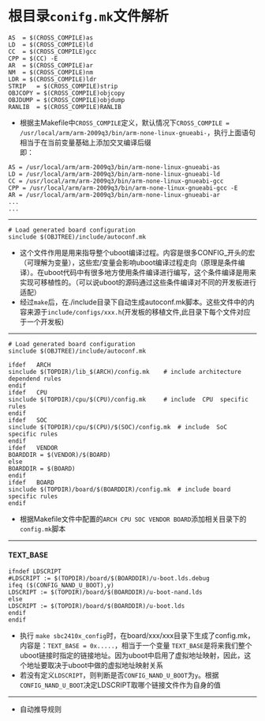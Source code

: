 # 根目录`conifg.mk`文件解析

```
AS	= $(CROSS_COMPILE)as
LD	= $(CROSS_COMPILE)ld
CC	= $(CROSS_COMPILE)gcc
CPP	= $(CC) -E
AR	= $(CROSS_COMPILE)ar
NM	= $(CROSS_COMPILE)nm
LDR	= $(CROSS_COMPILE)ldr
STRIP	= $(CROSS_COMPILE)strip
OBJCOPY = $(CROSS_COMPILE)objcopy
OBJDUMP = $(CROSS_COMPILE)objdump
RANLIB	= $(CROSS_COMPILE)RANLIB
```
- 根据主Makefile中`CROSS_COMPILE`定义，默认情况下`CROSS_COMPILE = /usr/local/arm/arm-2009q3/bin/arm-none-linux-gnueabi-`，执行上面语句相当于在当前变量基础上添加交叉编译后缀  
即：  

```
AS = /usr/local/arm/arm-2009q3/bin/arm-none-linux-gnueabi-as
LD = /usr/local/arm/arm-2009q3/bin/arm-none-linux-gnueabi-ld
CC = /usr/local/arm/arm-2009q3/bin/arm-none-linux-gnueabi-gcc
CPP = /usr/local/arm/arm-2009q3/bin/arm-none-linux-gnueabi-gcc -E
AR = /usr/local/arm/arm-2009q3/bin/arm-none-linux-gnueabi-ar
...
...
```
---
```
# Load generated board configuration
sinclude $(OBJTREE)/include/autoconf.mk
```
- 这个文件作用是用来指导整个uboot编译过程。内容是很多CONFIG_开头的宏（可理解为变量），这些宏/变量会影响uboot编译过程走向（原理是条件编译）。在uboot代码中有很多地方使用条件编译进行编写，这个条件编译是用来实现可移植性的。（可以说uboot的源码通过这些条件编译对不同的开发板进行适配）
- 经过`make`后，在./include目录下自动生成autoconf.mk脚本。这些文件中的内容来源于`include/configs/xxx.h`(开发板的移植文件,此目录下每个文件对应于一个开发板)

---
```
# Load generated board configuration
sinclude $(OBJTREE)/include/autoconf.mk

ifdef	ARCH
sinclude $(TOPDIR)/lib_$(ARCH)/config.mk	# include architecture dependend rules
endif
ifdef	CPU
sinclude $(TOPDIR)/cpu/$(CPU)/config.mk		# include  CPU	specific rules
endif
ifdef	SOC
sinclude $(TOPDIR)/cpu/$(CPU)/$(SOC)/config.mk	# include  SoC	specific rules
endif
ifdef	VENDOR
BOARDDIR = $(VENDOR)/$(BOARD)
else
BOARDDIR = $(BOARD)
endif
ifdef	BOARD
sinclude $(TOPDIR)/board/$(BOARDDIR)/config.mk	# include board specific rules
endif
```
- 根据Makefile文件中配置的`ARCH CPU SOC VENDOR BOARD`添加相关目录下的`config.mk`脚本

---
#### TEXT_BASE  
```
ifndef LDSCRIPT
#LDSCRIPT := $(TOPDIR)/board/$(BOARDDIR)/u-boot.lds.debug
ifeq ($(CONFIG_NAND_U_BOOT),y)
LDSCRIPT := $(TOPDIR)/board/$(BOARDDIR)/u-boot-nand.lds
else
LDSCRIPT := $(TOPDIR)/board/$(BOARDDIR)/u-boot.lds
endif
endif
```
- 执行 `make sbc2410x_config`时，在board/xxx/xxx目录下生成了config.mk，内容是：`TEXT_BASE = 0x.....`，相当于一个变量
	`TEXT_BASE`是将来我们整个uboot链接时指定的链接地址。因为uboot中启用了虚拟地址映射，因此，这个地址要取决于uboot中做的虚拟地址映射关系
- 若没有定义`LDSCRIPT`，则判断是否`CONFIG_NAND_U_BOOT`为`y`。根据`CONFIG_NAND_U_BOOT`决定LDSCRIPT取哪个链接文件作为自身的值

---
- 自动推导规则